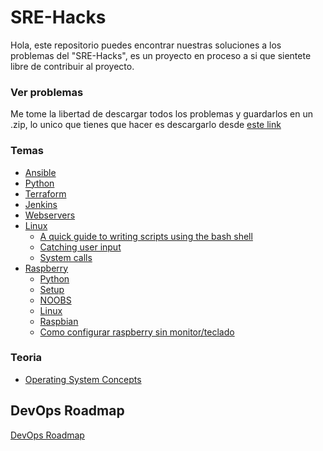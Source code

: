 # SRE-Hacks

Hola, este repositorio puedes encontrar nuestras soluciones a los problemas del "SRE-Hacks", es un proyecto en proceso a si que sientete libre de contribuir al proyecto.

### Ver problemas

Me tome la libertad de descargar todos los problemas y guardarlos en un .zip, lo unico que tienes que hacer es descargarlo desde [este link](https://drive.google.com/open?id=1hCviicX0mDDiTNdhP1WFZix2fRdAQ19x)

### Temas
- [Ansible](https://www.ansible.com/products/automation-platform)
- [Python](https://www.python.org/)
- [Terraform](https://www.terraform.io/)
- [Jenkins](https://jenkins.io/doc/)
- [Webservers](https://es.wikipedia.org/wiki/Servidor_web)
- [Linux](https://www.google.com/search?client=firefox-b-d&q=linux)
    - [A quick guide to writing scripts using the bash shell](http://www.panix.com/~elflord/unix/bash-tute.html)
    - [Catching user input](http://tldp.org/LDP/Bash-Beginners-Guide/html/sect_08_02.html)
    - [System calls](http://man7.org/linux/man-pages/man2/syscalls.2.html)
- [Raspberry](https://www.raspberrypi.org/documentation/)
    - [Python](https://www.raspberrypi.org/documentation/usage/python/README.md)
    - [Setup](https://www.raspberrypi.org/documentation/setup/)
    - [NOOBS](https://www.raspberrypi.org/documentation/installation/noobs.md)
    - [Linux](https://www.raspberrypi.org/documentation/linux/)
    - [Raspbian](https://www.raspberrypi.org/documentation/raspbian/)
    - [Como configurar raspberry sin monitor/teclado](https://www.luisllamas.es/como-configurar-raspberry-pi-sin-monitor-ni-teclado/)
  
    
### Teoria
- [Operating System Concepts](src/OS/README.md)

## DevOps Roadmap

[DevOps Roadmap](src/devops/README.md)

